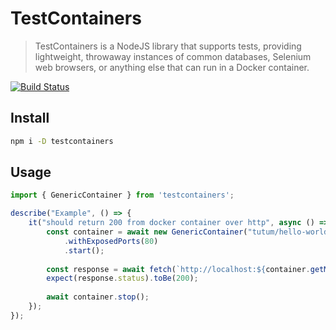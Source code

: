 # TestContainers

> TestContainers is a NodeJS library that supports tests, providing lightweight, throwaway instances of common databases, Selenium web browsers, or anything else that can run in a Docker container.

[![Build Status](https://travis-ci.org/cristianrgreco/testcontainers-node.svg?branch=master)](https://travis-ci.org/cristianrgreco/testcontainers-node)

## Install

```bash
npm i -D testcontainers
```

## Usage

```javascript
import { GenericContainer } from 'testcontainers';

describe("Example", () => {
    it("should return 200 from docker container over http", async () => {
        const container = await new GenericContainer("tutum/hello-world")
            .withExposedPorts(80)
            .start();
           
        const response = await fetch(`http://localhost:${container.getMappedPort(80)}`);
        expect(response.status).toBe(200);
        
        await container.stop();
    }); 
});
```
